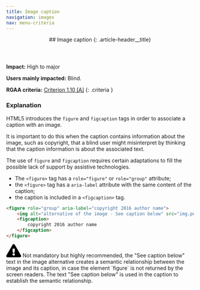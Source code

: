 ```yaml
---
title: Image caption
navigation: images
nav: menu-criteria
---
```


<header>
## Image caption
{: .article-header__title}
</header>

**Impact:** High to major

**Users mainly impacted:** Blind.

**RGAA criteria:** [Criterion 1.10 [A]](http://disic.github.io/rgaa_referentiel_en/criteria.html#crit-1-10)
{: .criteria }

### Explanation

HTML5 introduces the `figure` and `figcaption` tags in order to associate a caption with an image.

It is important to do this when the caption contains information about the image, such as copyright, that a blind user might misinterpret by thinking that the caption information is about the associated text.

The use of `figure` and `figcaption` requires certain adaptations to fill the possible lack of support by assistive technologies.

* The `<figure>` tag has a `role="figure"` or `role="group"` attribute;
* the `<figure>` tag has a `aria-label` attribute with the same content of the caption;
* the caption is included in a `<figcaption>` tag.

```html
<figure role="group" aria-label="copyright 2016 author name">
    <img alt="alternative of the image - See caption below" src="img.png"/>
    <figcaption>
        copyright 2016 author name
    </figcaption>
</figure>
```

<div class="important">
<svg role="img" aria-label="Important" xmlns="http://www.w3.org/2000/svg" viewBox="0 0 576 512" width="40" height="36"><title>Important</title><path d="M569.517 440.013C587.975 472.007 564.806 512 527.94 512H48.054c-36.937 0-59.999-40.055-41.577-71.987L246.423 23.985c18.467-32.009 64.72-31.951 83.154 0l239.94 416.028zM288 354c-25.405 0-46 20.595-46 46s20.595 46 46 46 46-20.595 46-46-20.595-46-46-46zm-43.673-165.346l7.418 136c.347 6.364 5.609 11.346 11.982 11.346h48.546c6.373 0 11.635-4.982 11.982-11.346l7.418-136c.375-6.874-5.098-12.654-11.982-12.654h-63.383c-6.884 0-12.356 5.78-11.981 12.654z"/></svg>
Not mandatory but highly recommended, the "See caption below" text in the image alternative creates a semantic relationship between the image and its caption, in case the element `figure` is not returned by the screen readers. The text "See caption below" is used in the caption to establish the semantic relationship.
</div>
